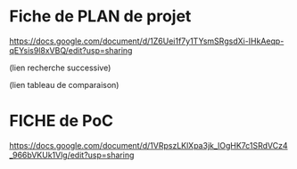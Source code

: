 # Fiche de PLAN de projet

https://docs.google.com/document/d/1Z6Uei1f7y1TYsmSRgsdXi-IHkAeqp-qEYsis9l8xVBQ/edit?usp=sharing

(lien recherche successive)

(lien tableau de comparaison)

# FICHE de PoC

https://docs.google.com/document/d/1VRpszLKlXpa3jk_lOgHK7c1SRdVCz4_966bVKUk1Vlg/edit?usp=sharing
